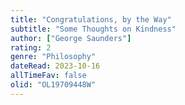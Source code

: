 ```yaml
---
title: "Congratulations, by the Way"
subtitle: "Some Thoughts on Kindness"
author: ["George Saunders"]
rating: 2
genre: "Philosophy"
dateRead: 2023-10-16
allTimeFav: false
olid: "OL19709448W"
---
```

